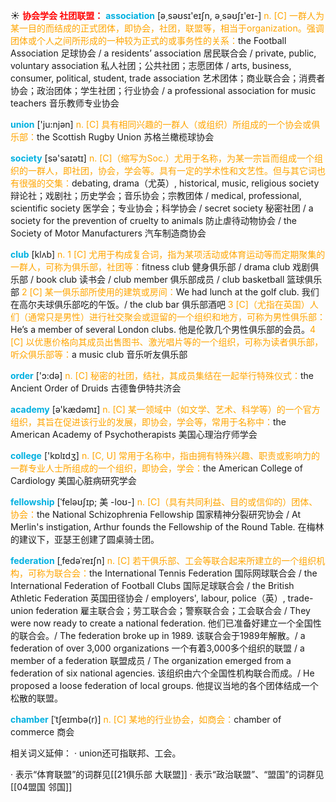 ☀ <font color="red">**协会学会 社团联盟：**</font>
<font color="sky blue">**association**</font> [ə͵səʊsɪ'eɪʃn, ə͵səʊʃɪ'eɪ-] 
<font color="orange">n. [C] 一群人为某一目的而结成的正式团体，即协会，社团，联盟等，相当于organization。强调团体或个人之间所形成的一种较为正式的或事务性的关系：</font>the Football Association 足球协会 / a residents’ association 居民联合会 / private, public, voluntary association 私人社团；公共社团；志愿团体 / arts, business, consumer, political, student, trade association 艺术团体；商业联合会；消费者协会；政治团体；学生社团；行业协会 / a professional association for music teachers 音乐教师专业协会

<font color="sky blue">**union**</font> ['ju:njən] 
<font color="orange">n. [C] 具有相同兴趣的一群人（或组织）所组成的一个协会或俱乐部：</font>the Scottish Rugby Union 苏格兰橄榄球协会

<font color="sky blue">**society**</font> [sə'saɪətɪ] 
<font color="orange">n. [C]（缩写为Soc.）尤用于名称，为某一宗旨而组成一个组织的一群人，即社团，协会，学会等。具有一定的学术性和文艺性。但与其它词也有很强的交集：</font>debating, drama（尤英）, historical, music, religious society 辩论社；戏剧社；历史学会；音乐协会；宗教团体 / medical, professional, scientific society 医学会；专业协会；科学协会 / secret society 秘密社团 / a society for the prevention of cruelty to animals 防止虐待动物协会 / the Society of Motor Manufacturers 汽车制造商协会

<font color="sky blue">**club**</font> [klʌb] 
<font color="orange">n. 1 [C] 尤用于构成复合词，指为某项活动或体育运动等而定期聚集的一群人，可称为俱乐部，社团等：</font>fitness club 健身俱乐部 / drama club 戏剧俱乐部 / book club 读书会 / club member 俱乐部成员 / club basketball 篮球俱乐部 <font color="orange">2 [C] 某一俱乐部所使用的建筑或房间：</font>We had lunch at the golf club. 我们在高尔夫球俱乐部吃的午饭。/ the club bar 俱乐部酒吧 <font color="orange">3 [C]（尤指在英国）人们（通常只是男性）进行社交聚会或逗留的一个组织和地方，可称为男性俱乐部：</font>He’s a member of several London clubs. 他是伦敦几个男性俱乐部的会员。<font color="orange">4 [C] 以优惠价格向其成员出售图书、激光唱片等的一个组织，可称为读者俱乐部，听众俱乐部等：</font>a music club 音乐听友俱乐部

<font color="sky blue">**order**</font> ['ɔ:də] 
<font color="orange">n. [C] 秘密的社团，结社，其成员集结在一起举行特殊仪式：</font>the Ancient Order of Druids 古德鲁伊特共济会

<font color="sky blue">**academy**</font> [ə'kædəmɪ] 
<font color="orange">n. [C] 某一领域中（如文学、艺术、科学等）的一个官方组织，其旨在促进该行业的发展，即协会，学会等，常用于名称中：</font>the American Academy of Psychotherapists 美国心理治疗师学会 

<font color="sky blue">**college**</font> ['kɒlɪdӡ] 
<font color="orange">n. [C, U] 常用于名称中，指由拥有特殊兴趣、职责或影响力的一群专业人士所组成的一个组织，即协会，学会：</font>the American College of Cardiology 美国心脏病研究学会
           
<font color="sky blue">**fellowship**</font> [ˈfeləʊʃɪp; 美 -loʊ-]
<font color="orange">n. [C]（具有共同利益、目的或信仰的）团体、协会：</font>the National Schizophrenia Fellowship 国家精神分裂研究协会 / At Merlin's instigation, Arthur founds the Fellowship of the Round Table. 在梅林的建议下，亚瑟王创建了圆桌骑士团。
           
<font color="sky blue">**federation**</font> [ˌfedəˈreɪʃn]
<font color="orange">n. [C] 若干俱乐部、工会等联合起来所建立的一个组织机构，可称为联合会：</font>the International Tennis Federation 国际网球联合会 / the International Federation of Football Clubs 国际足球联合会 / the British Athletic Federation 英国田径协会 / employers', labour, police（英）, trade-union federation 雇主联合会；劳工联合会；警察联合会；工会联合会 / They were now ready to create a national federation. 他们已准备好建立一个全国性的联合会。/ The federation broke up in 1989. 该联合会于1989年解散。/ a federation of over 3,000 organizations 一个有着3,000多个组织的联盟 / a member of a federation 联盟成员 / The organization emerged from a federation of six national agencies. 该组织由六个全国性机构联合而成。/ He proposed a loose federation of local groups. 他提议当地的各个团体结成一个松散的联盟。
           
<font color="sky blue">**chamber**</font> [ˈtʃeɪmbə(r)]
<font color="orange">n. [C] 某地的行业协会，如商会：</font>chamber of commerce 商会

相关词义延伸：
· union还可指联邦、工会。

· 表示“体育联盟”的词群见[[21俱乐部 大联盟]]
· 表示“政治联盟”、“盟国”的词群见[[04盟国 邻国]]

